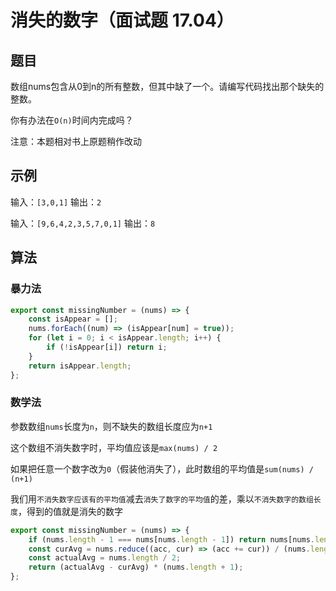 # 消失的数字（面试题 17.04）

## 题目

数组nums包含从0到n的所有整数，但其中缺了一个。请编写代码找出那个缺失的整数。

你有办法在`O(n)`时间内完成吗？

注意：本题相对书上原题稍作改动

## 示例

输入：`[3,0,1]`
输出：`2`

输入：`[9,6,4,2,3,5,7,0,1]`
输出：`8`

## 算法

### 暴力法

```js
export const missingNumber = (nums) => {
	const isAppear = [];
	nums.forEach((num) => (isAppear[num] = true));
	for (let i = 0; i < isAppear.length; i++) {
		if (!isAppear[i]) return i;
	}
	return isAppear.length;
};
```

### 数学法

参数数组`nums`长度为`n`，则不缺失的数组长度应为`n+1`

这个数组不消失数字时，平均值应该是`max(nums) / 2`

如果把任意一个数字改为`0`（假装他消失了），此时数组的平均值是`sum(nums) / (n+1)`

我们用`不消失数字应该有的平均值`减去`消失了数字的平均值`的差，乘以`不消失数字的数组长度`，得到的值就是消失的数字

```js
export const missingNumber = (nums) => {
	if (nums.length - 1 === nums[nums.length - 1]) return nums[nums.length - 1] + 1;
	const curAvg = nums.reduce((acc, cur) => (acc += cur)) / (nums.length + 1);
	const actualAvg = nums.length / 2;
	return (actualAvg - curAvg) * (nums.length + 1);
};
```
